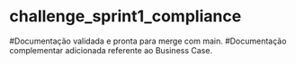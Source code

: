# challenge_sprint1_compliance
#Documentação validada e pronta para merge com main.
#Documentação complementar adicionada referente ao Business Case.
